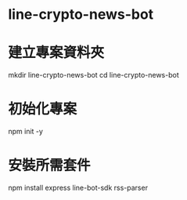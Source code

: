 # line-crypto-news-bot
# 建立專案資料夾
mkdir line-crypto-news-bot
cd line-crypto-news-bot

# 初始化專案
npm init -y

# 安裝所需套件
npm install express line-bot-sdk rss-parser
